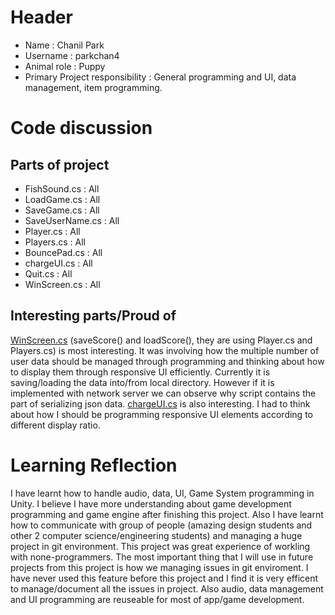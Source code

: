 # Header
- Name : Chanil Park
- Username : parkchan4
- Animal role : Puppy
- Primary Project responsibility : General programming and UI, data management, item programming.

# Code discussion

## Parts of project
- FishSound.cs : All
- LoadGame.cs : All
- SaveGame.cs : All
- SaveUserName.cs : All
- Player.cs : All
- Players.cs : All
- BouncePad.cs : All
- chargeUI.cs : All
- Quit.cs : All
- WinScreen.cs : All

## Interesting parts/Proud of
[WinScreen.cs](https://gitlab.ecs.vuw.ac.nz/Flippy_Fish_Group/Flippy_Fish/blob/master/Assets/Scripts/UI/WinScreen.cs) (saveScore() and loadScore(), they are using Player.cs and Players.cs) is most interesting. It was involving how the multiple number of user data should be managed through programming and thinking about how to display them through responsive UI efficiently. Currently it is saving/loading the data into/from local directory. However if it is implemented with network server we can observe why script contains the part of serializing json data.
[chargeUI.cs](https://gitlab.ecs.vuw.ac.nz/Flippy_Fish_Group/Flippy_Fish/blob/master/Assets/Scripts/UI/chargeUI.cs) is also interesting. I had to think about how I should be programming responsive UI elements according to different display ratio.


# Learning Reflection

I have learnt how to handle audio, data, UI, Game System programming in Unity. I believe I have more understanding about game development programming and game engine after finishing this project.
Also I have learnt how to communicate with group of people (amazing design students and other 2 computer science/engineering students) and managing a huge project in git environment. This project was great experience of workling with none-programmers.
The most important thing that I will use in future projects from this project is how we managing issues in git enviroment. I have never used this feature before this project and I find it is very efficent to manage/document all the issues in project.
Also audio, data management and UI programming are reuseable for most of app/game development. 

